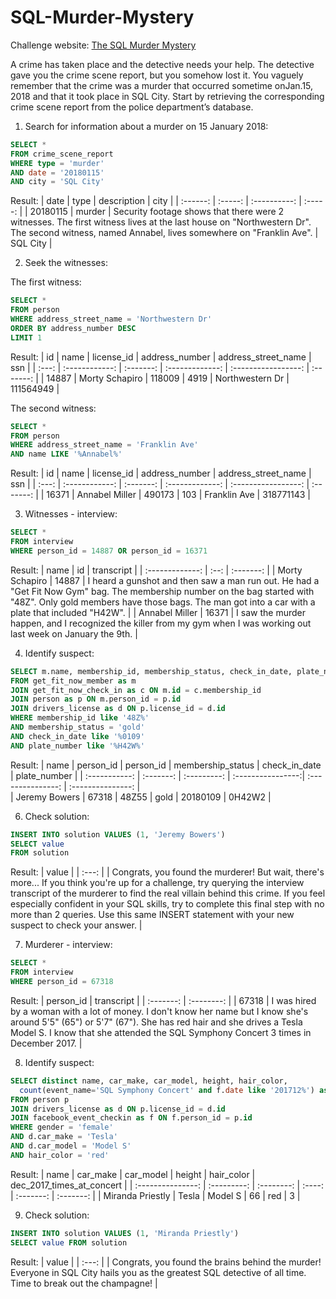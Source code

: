 # SQL-Murder-Mystery
Challenge website:
[The SQL Murder Mystery](https://mystery.knightlab.com/)

A crime has taken place and the detective needs your help. The detective gave you the crime scene report, but you somehow lost it. You vaguely remember that the crime was a ​murder​ that occurred sometime on ​Jan.15, 2018​ and that it took place in ​SQL City​. Start by retrieving the corresponding crime scene report from the police department’s database.


1. Search for information about a murder on 15 January 2018:

```SQL
SELECT *
FROM crime_scene_report
WHERE type = 'murder'
AND date = '20180115'
AND city = 'SQL City'
```
Result:
| date     |	type   |	description |	city    |
| :------: | :-----: | :----------: | :-----: | 
| 20180115 |	murder |	Security footage shows that there were 2 witnesses. The first witness lives at the last house on "Northwestern Dr". The second witness, named Annabel, lives somewhere on "Franklin Ave". |	SQL City |

2. Seek the witnesses:

The first witness:
```SQL
SELECT *
FROM person 
WHERE address_street_name = 'Northwestern Dr' 
ORDER BY address_number DESC
LIMIT 1
```
Result:
| id  	| name          	| license_id	| address_number	| address_street_name	| ssn       | 
| :---: | :------------:  |  :-------:  | :-------------: | :-----------------: | :-------: |
| 14887	| Morty Schapiro	| 118009    	| 4919	          | Northwestern Dr	    | 111564949 | 

The second witness:
```SQL
SELECT *
FROM person
WHERE address_street_name = 'Franklin Ave'
AND name LIKE '%Annabel%'
```
Result:
| id  	| name          	| license_id	| address_number	| address_street_name	| ssn       | 
| :---: | :------------:  |  :-------:  | :-------------: | :-----------------: | :-------: |
| 16371	| Annabel Miller	| 490173    	| 103 	          | Franklin Ave  	    | 318771143 | 


3. Witnesses - interview:
```SQL
SELECT *
FROM interview 
WHERE person_id = 14887 OR person_id = 16371
```
Result:
| name            |	id   	| transcript  |
| :-------------: | :--:  |  :-------:  |
| Morty Schapiro	| 14887	| I heard a gunshot and then saw a man run out. He had a "Get Fit Now Gym" bag. The membership number on the bag started with "48Z". Only gold members have those bags. The man got into a car with a plate that included "H42W". |
| Annabel Miller	| 16371 |	I saw the murder happen, and I recognized the killer from my gym when I was working out last week on January the 9th. |

4. Identify suspect:
```SQL
SELECT m.name, membership_id, membership_status, check_in_date, plate_number
FROM get_fit_now_member as m
JOIN get_fit_now_check_in as c ON m.id = c.membership_id
JOIN person as p ON m.person_id = p.id
JOIN drivers_license as d ON p.license_id = d.id
WHERE membership_id like '48Z%'
AND membership_status = 'gold'
AND check_in_date like '%0109'
AND plate_number like '%H42W%'
```
Result:
| name          |	person_id	|	person_id	  |	membership_status | check_in_date     | plate_number      |
| :-----------: | :-------: | :---------: | :----------------:| :---------------: | :---------------: |  
| Jeremy Bowers	|	67318    	|	48Z55	      |	gold              |	20180109          |	0H42W2            |


6. Check solution:
```SQL
INSERT INTO solution VALUES (1, 'Jeremy Bowers')
SELECT value
FROM solution
```
Result:
| value |
| :---: | 
| Congrats, you found the murderer! But wait, there's more... If you think you're up for a challenge, try querying the interview transcript of the murderer to find the real villain behind this crime. If you feel especially confident in your SQL skills, try to complete this final step with no more than 2 queries. Use this same INSERT statement with your new suspect to check your answer. |

7. Murderer - interview:
```SQL
SELECT *
FROM interview
WHERE person_id = 67318
```
Result:
| person_id |	transcript |
| :-------: | :--------: | 
| 67318     |	I was hired by a woman with a lot of money. I don't know her name but I know she's around 5'5" (65") or 5'7" (67"). She has red hair and she drives a Tesla Model S. I know that she attended the SQL Symphony Concert 3 times in December 2017. |

8. Identify suspect:
```SQL
SELECT distinct name, car_make, car_model, height, hair_color,
  count(event_name='SQL Symphony Concert' and f.date like '201712%') as dec_2017_times_at_concert
FROM person p
JOIN drivers_license as d ON p.license_id = d.id
JOIN facebook_event_checkin as f ON f.person_id = p.id
WHERE gender = 'female' 
AND d.car_make = 'Tesla' 
AND d.car_model = 'Model S'
AND hair_color = 'red'
```

Result:
| name	            | car_make	  | car_model	 | height	| hair_color | dec_2017_times_at_concert |
| :---------------: | :---------: | :--------: | :----: | :-------:  | :-------:                 |
| Miranda Priestly	| Tesla	      | Model S    | 66	    | red        | 3                         |

9. Check solution:
```SQL
INSERT INTO solution VALUES (1, 'Miranda Priestly')
SELECT value FROM solution
```
Result:
| value |
| :---: | 
| Congrats, you found the brains behind the murder! Everyone in SQL City hails you as the greatest SQL detective of all time. Time to break out the champagne! |
